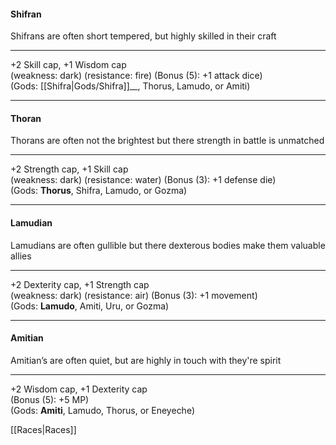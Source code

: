 #### **Shifran**  
Shifrans are often short tempered, but highly skilled in their craft  
 
---

+2 Skill cap, +1 Wisdom cap  
(weakness: dark) (resistance: fire) (Bonus (5): +1 attack dice)  
(Gods: [[Shifra|Gods/Shifra]]__, Thorus, Lamudo, or Amiti)
		
---

#### **Thoran**  
Thorans are often not the brightest but there strength in battle is unmatched  

---

+2 Strength cap, +1 Skill cap  
(weakness: dark) (resistance: water) (Bonus (3): +1 defense die)  
(Gods: __Thorus__, Shifra, Lamudo, or Gozma)  

---

#### **Lamudian**  
Lamudians are often gullible but there dexterous bodies make them valuable allies 

---

+2 Dexterity cap, +1 Strength cap  
(weakness: dark) (resistance: air) (Bonus (3): +1 movement)  
(Gods: __Lamudo__, Amiti, Uru, or Gozma)  

---

#### **Amitian**  
Amitian’s are often quiet, but are highly in touch with they're spirit   

---

+2 Wisdom cap, +1 Dexterity cap  
(Bonus (5): +5 MP)  
(Gods: __Amiti__, Lamudo, Thorus, or Eneyeche)  

[[Races|Races]]